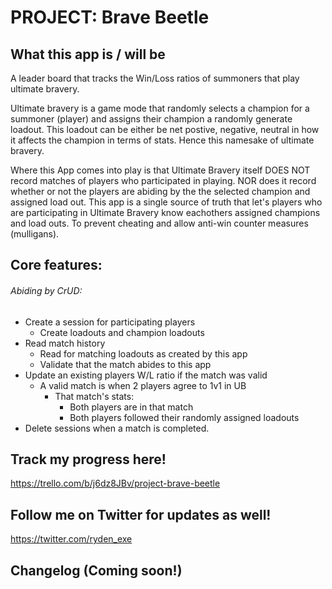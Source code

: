 # PROJECT: Brave Beetle

## What this app is / will be
A leader board that tracks the Win/Loss ratios of summoners that play ultimate bravery.

Ultimate bravery is a game mode that randomly selects a champion for a summoner (player)
and assigns their champion a randomly generate loadout. This loadout can be either be net
postive, negative, neutral in how it affects the champion in terms of stats. Hence this 
namesake of ultimate bravery.

Where this App comes into play is that Ultimate Bravery itself DOES NOT record matches 
of players who participated in playing. NOR does it record whether or not the players 
are abiding by the the selected champion and assigned load out. This app is a single source 
of truth that let's players who are participating in Ultimate Bravery know eachothers assigned
champions and load outs. To prevent cheating and allow anti-win counter measures (mulligans).

## Core features:

###### Abiding by CrUD:
- Create a session for participating players
  - Create loadouts and champion loadouts
- Read match history
  - Read for matching loadouts as created by this app
  - Validate that the match abides to this app
- Update an existing players W/L ratio if the match was valid
  - A valid match is when 2 players agree to 1v1 in UB
    - That match's stats: 
      - Both players are in that match
      - Both players followed their randomly assigned loadouts
- Delete sessions when a match is completed.

## Track my progress here!

https://trello.com/b/j6dz8JBv/project-brave-beetle

## Follow me on Twitter for updates as well!

https://twitter.com/ryden_exe

## Changelog (Coming soon!)